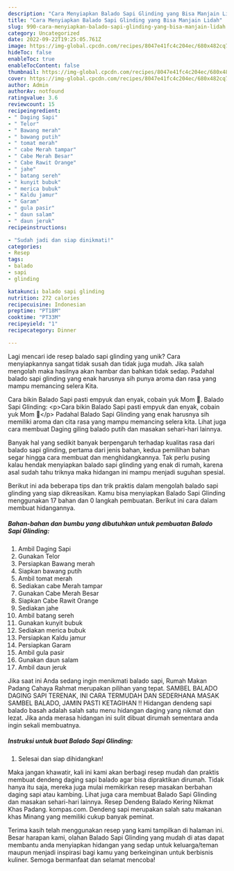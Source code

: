 ```yaml
---
description: "Cara Menyiapkan Balado Sapi Glinding yang Bisa Manjain Lidah"
title: "Cara Menyiapkan Balado Sapi Glinding yang Bisa Manjain Lidah"
slug: 990-cara-menyiapkan-balado-sapi-glinding-yang-bisa-manjain-lidah
category: Uncategorized
date: 2022-09-22T19:25:05.761Z
image: https://img-global.cpcdn.com/recipes/8047e41fc4c204ec/680x482cq70/balado-sapi-glinding-foto-resep-utama.jpg
hideToc: false
enableToc: true
enableTocContent: false
thumbnail: https://img-global.cpcdn.com/recipes/8047e41fc4c204ec/680x482cq70/balado-sapi-glinding-foto-resep-utama.jpg
cover: https://img-global.cpcdn.com/recipes/8047e41fc4c204ec/680x482cq70/balado-sapi-glinding-foto-resep-utama.jpg
author: Admin
authorAv: notfound
ratingvalue: 3.6
reviewcount: 15
recipeingredient:
- " Daging Sapi"
- " Telor"
- " Bawang merah"
- " bawang putih"
- " tomat merah"
- " cabe Merah tampar"
- " Cabe Merah Besar"
- " Cabe Rawit Orange"
- " jahe"
- " batang sereh"
- " kunyit bubuk"
- " merica bubuk"
- " Kaldu jamur"
- " Garam"
- " gula pasir"
- " daun salam"
- " daun jeruk"
recipeinstructions:

- "Sudah jadi dan siap dinikmati!"
categories:
- Resep
tags:
- balado
- sapi
- glinding

katakunci: balado sapi glinding 
nutrition: 272 calories
recipecuisine: Indonesian
preptime: "PT18M"
cooktime: "PT33M"
recipeyield: "1"
recipecategory: Dinner

---
```





Lagi mencari ide resep balado sapi glinding yang unik? Cara menyiapkannya sangat tidak susah dan tidak juga mudah. Jika salah mengolah maka hasilnya akan hambar dan bahkan tidak sedap. Padahal balado sapi glinding yang enak harusnya sih punya aroma dan rasa yang mampu memancing selera Kita.





Cara bikin Balado Sapi pasti empyuk dan enyak, cobain yuk Mom 🥰. Balado Sapi Glinding: &lt;p&gt;Cara bikin Balado Sapi pasti empyuk dan enyak, cobain yuk Mom 🥰&lt;/p&gt; Padahal Balado Sapi Glinding yang enak harusnya sih memiliki aroma dan cita rasa yang mampu memancing selera kita. Lihat juga cara membuat Daging giling balado putih dan masakan sehari-hari lainnya.

Banyak hal yang sedikit banyak berpengaruh terhadap kualitas rasa dari balado sapi glinding, pertama dari jenis bahan, kedua pemilihan bahan segar hingga cara membuat dan menghidangkannya. Tak perlu pusing kalau hendak menyiapkan balado sapi glinding yang enak di rumah, karena asal sudah tahu triknya maka hidangan ini mampu menjadi suguhan spesial.






Berikut ini ada beberapa tips dan trik praktis dalam mengolah balado sapi glinding yang siap dikreasikan. Kamu bisa menyiapkan Balado Sapi Glinding menggunakan 17 bahan dan 0 langkah pembuatan. Berikut ini cara dalam membuat hidangannya.

<!--inarticleads1-->

##### Bahan-bahan dan bumbu yang dibutuhkan untuk pembuatan Balado Sapi Glinding:

1. Ambil  Daging Sapi
1. Gunakan  Telor
1. Persiapkan  Bawang merah
1. Siapkan  bawang putih
1. Ambil  tomat merah
1. Sediakan  cabe Merah tampar
1. Gunakan  Cabe Merah Besar
1. Siapkan  Cabe Rawit Orange
1. Sediakan  jahe
1. Ambil  batang sereh
1. Gunakan  kunyit bubuk
1. Sediakan  merica bubuk
1. Persiapkan  Kaldu jamur
1. Persiapkan  Garam
1. Ambil  gula pasir
1. Gunakan  daun salam
1. Ambil  daun jeruk


Jika saat ini Anda sedang ingin menikmati balado sapi, Rumah Makan Padang Cahaya Rahmat merupakan pilihan yang tepat. SAMBEL BALADO DAGING SAPI TERENAK, INI CARA TERMUDAH DAN SEDERHANA MASAK SAMBEL BALADO, JAMIN PASTI KETAGIHAN !! Hidangan dendeng sapi balado basah adalah salah satu menu hidangan daging yang nikmat dan lezat. Jika anda merasa hidangan ini sulit dibuat dirumah sementara anda ingin sekali membuatnya. 

<!--inarticleads2-->

##### Instruksi untuk buat Balado Sapi Glinding:


1. Selesai dan siap dihidangkan!

Maka jangan khawatir, kali ini kami akan berbagi resep mudah dan praktis membuat dendeng daging sapi balado agar bisa dipraktikan dirumah. Tidak hanya itu saja, mereka juga mulai memikirkan resep masakan berbahan daging sapi atau kambing. Lihat juga cara membuat Balado Sapi Glinding dan masakan sehari-hari lainnya. Resep Dendeng Balado Kering Nikmat Khas Padang. kompas.com. Dendeng sapi merupakan salah satu makanan khas Minang yang memiliki cukup banyak peminat. 

Terima kasih telah menggunakan resep yang kami tampilkan di halaman ini. Besar harapan kami, olahan Balado Sapi Glinding yang mudah di atas dapat membantu anda menyiapkan hidangan yang sedap untuk keluarga/teman maupun menjadi inspirasi bagi kamu yang berkeinginan untuk berbisnis kuliner. Semoga bermanfaat dan selamat mencoba!
